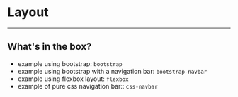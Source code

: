 # Layout

---

## What's in the box?<!-- .element: class="r-fit-text" -->

- example using bootstrap: `bootstrap`
- example using bootstrap with a navigation bar: `bootstrap-navbar`
- example using flexbox layout: `flexbox`
- example of pure css navigation bar:: `css-navbar`
